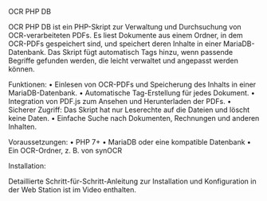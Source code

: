 OCR PHP DB

OCR PHP DB ist ein PHP-Skript zur Verwaltung und Durchsuchung von OCR-verarbeiteten PDFs. Es liest Dokumente aus einem Ordner, in dem OCR-PDFs gespeichert sind, und speichert deren Inhalte in einer MariaDB-Datenbank. Das Skript fügt automatisch Tags hinzu, wenn passende Begriffe gefunden werden, die leicht verwaltet und angepasst werden können.

Funktionen:
	•	Einlesen von OCR-PDFs und Speicherung des Inhalts in einer MariaDB-Datenbank.
	•	Automatische Tag-Erstellung für jedes Dokument.
	•	Integration von PDF.js zum Ansehen und Herunterladen der PDFs.
	•	Sicherer Zugriff: Das Skript hat nur Leserechte auf die Dateien und löscht keine Daten.
	•	Einfache Suche nach Dokumenten, Rechnungen und anderen Inhalten.

Voraussetzungen:
	•	PHP 7+
	•	MariaDB oder eine kompatible Datenbank
	•	Ein OCR-Ordner, z. B. von synOCR

Installation:

Detaillierte Schritt-für-Schritt-Anleitung zur Installation und Konfiguration in der Web Station ist im Video enthalten.
